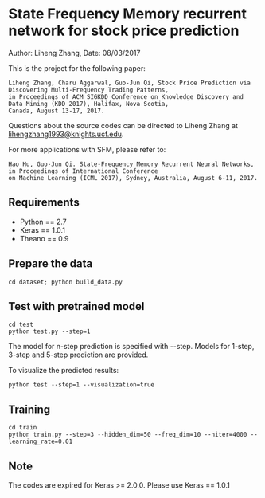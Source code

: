 # State Frequency Memory recurrent network for stock price prediction
Author: Liheng Zhang, Date: 08/03/2017

This is the project for the following paper:
    
    Liheng Zhang, Charu Aggarwal, Guo-Jun Qi, Stock Price Prediction via Discovering Multi-Frequency Trading Patterns,
    in Proceedings of ACM SIGKDD Conference on Knowledge Discovery and Data Mining (KDD 2017), Halifax, Nova Scotia,
    Canada, August 13-17, 2017.
    
Questions about the source codes can be directed to Liheng Zhang at lihengzhang1993@knights.ucf.edu.

For more applications with SFM, please refer to:

    Hao Hu, Guo-Jun Qi. State-Frequency Memory Recurrent Neural Networks, in Proceedings of International Conference
    on Machine Learning (ICML 2017), Sydney, Australia, August 6-11, 2017.
    
## Requirements
- Python == 2.7
- Keras == 1.0.1
- Theano == 0.9

## Prepare the data
    cd dataset; python build_data.py
    
## Test with pretrained model
    cd test
    python test.py --step=1
The model for n-step prediction is specified with --step. Models for 1-step, 3-step and 5-step prediction are provided.

To visualize the predicted results:

    python test --step=1 --visualization=true
    
## Training
    cd train
    python train.py --step=3 --hidden_dim=50 --freq_dim=10 --niter=4000 --learning_rate=0.01
    
## Note
The codes are expired for Keras >= 2.0.0. Please use Keras == 1.0.1

    

